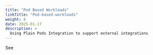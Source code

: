 ```yaml
---
title: "Pod Based Workloads"
linkTitle: "Pod-based-workloads"
weight: 8
date: 2025-01-17
description: >
  Using Plain Pods Integration to support external integrations
---
```


See 